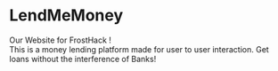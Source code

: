# LendMeMoney
Our Website for FrostHack !   
This is a money lending platform made for user to user interaction.
Get loans without the interference of Banks!
